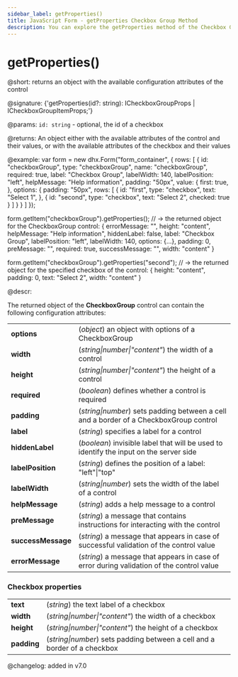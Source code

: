 ```yaml
---
sidebar_label: getProperties()
title: JavaScript Form - getProperties Checkbox Group Method 
description: You can explore the getProperties method of the Checkbox Group control of Form in the documentation of the DHTMLX JavaScript UI library. Browse developer guides and API reference, try out code examples and live demos, and download a free 30-day evaluation version of DHTMLX Suite 7.
---
```


# getProperties()

@short: returns an object with the available configuration attributes of the control

@signature: {'getProperties(id?: string): ICheckboxGroupProps | ICheckboxGroupItemProps;'}

@params:
`id: string` - optional, the id of a checkbox

@returns:
An object either with the available attributes of the control and their values, or with the available attributes of the checkbox and their values

@example:
var form = new dhx.Form("form_container", { 
    rows: [
        {
            id: "checkboxGroup",
            type: "checkboxGroup",
            name: "checkboxGroup",
            required: true,
            label: "Checkbox Group",
            labelWidth: 140,
            labelPosition: "left",
            helpMessage: "Help information",
            padding: "50px",
            value: {
                first: true,
            },
            options: {
                padding: "50px",
                rows: [
                    {
                        id: "first",
                        type: "checkbox",
                        text: "Select 1",
                    },
                    {
                        id: "second",
                        type: "checkbox",
                        text: "Select 2",
                        checked: true
                    }
                ]
            }
        }
     ]
});
 
form.getItem("checkboxGroup").getProperties();
// -> the returned object for the CheckboxGroup control:
{
	errorMessage: "",
	height: "content",
	helpMessage: "Help information",
	hiddenLabel: false,
	label: "Checkbox Group",
	labelPosition: "left",
	labelWidth: 140,
	options: {...},
	padding: 0,
	preMessage: "",
	required: true,
	successMessage: "",
	width: "content"
}

form.getItem("checkboxGroup").getProperties("second");
// -> the returned object for the specified checkbox of the control:
{
	height: "content",
	padding: 0,
	text: "Select 2",
	width: "content"
}

@descr:

The returned object of the **CheckboxGroup** control can contain the following configuration attributes:

<table>
	<tbody>
		<tr>
			<td><b>options</b></td>
			<td>(<i>object</i>) an object with options of a CheckboxGroup
			</td>
		</tr>
    <tr>
			<td><b>width</b></td>
			<td>(<i>string|number|"content"</i>) the width of a control</td>
		</tr>
    <tr>
			<td><b>height</b></td>
			<td>(<i>string|number|"content"</i>) the height of a control</td>
		</tr>
    <tr>
			<td><b>required</b></td>
			<td>(<i>boolean</i>) defines whether a control is required</td>
		</tr>
	 <tr>
			<td><b>padding</b></td>
			<td>(<i>string|number</i>) sets padding between a cell and a border of a CheckboxGroup control</td>
		</tr>	
    <tr>
			<td><b>label</b></td>
			<td>(<i>string</i>) specifies a label for a control</td>
		</tr>
    <tr>
			<td><b>hiddenLabel</b></td>
			<td>(<i>boolean</i>) invisible label that will be used to identify the input on the server side</td>
		</tr>
    <tr>
			<td><b>labelPosition</b></td>
			<td>(<i>string</i>) defines the position of a label: "left"|"top"</td>
		</tr>
    <tr>
			<td><b>labelWidth</b></td>
			<td>(<i>string|number</i>) sets the width of the label of a control</td>
		</tr>
    <tr>
			<td><b>helpMessage</b></td>
			<td>(<i>string</i>) adds a help message to a control</td>
		</tr>
    <tr>
			<td><b>preMessage</b></td>
			<td>(<i>string</i>) a message that contains instructions for interacting with the control</td>
		</tr>
    <tr>
			<td><b>successMessage</b></td>
			<td>(<i>string</i>) a message that appears in case of successful validation of the control value</td>
		</tr>
    <tr>
			<td><b>errorMessage</b></td>
			<td>(<i>string</i>) a message that appears in case of error during validation of the control value</td>
		</tr>
    </tbody>
</table>

### Checkbox properties

<table>
	<tbody>
		<tr>
			<td><b>text</b></td>
			<td>(<i>string</i>) the text label of a checkbox</td>
		</tr>
		<tr>
			<td><b>width</b></td>
			<td>(<i>string|number|"content"</i>) the width of a checkbox</td>
		</tr>
		<tr>
			<td><b>height</b></td>
			<td>(<i>string|number|"content"</i>) the height of a checkbox</td>
		</tr>
		<tr>
			<td><b>padding</b></td>
			<td>(<i>string|number</i>) sets padding between a cell and a border of a checkbox</td>
		</tr>
	</tbody>
</table>

@changelog: added in v7.0
